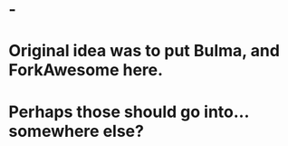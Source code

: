 # - 
# Original idea was to put Bulma, and ForkAwesome here.
# Perhaps those should go into... somewhere else?